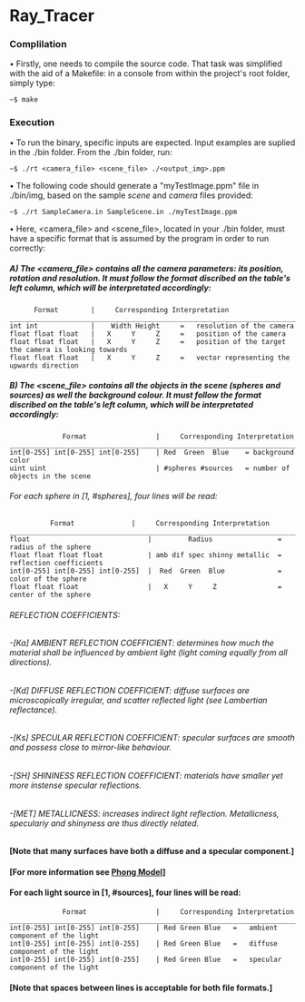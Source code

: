 # Ray_Tracer

### **Complilation**

 • Firstly, one needs to compile the source code. That task was simplified with the aid of a Makefile: in a console from within the project's root folder, simply type:
 
    ~$ make

### **Execution**

 • To run the binary, specific inputs are expected. Input examples are suplied in the ./bin folder. From the ./bin folder, run:

    ~$ ./rt <camera_file> <scene_file> ./<output_img>.ppm

 • The following code should generate a "myTestImage.ppm" file in ./bin/img, based on the sample _scene_ and _camera_ files provided:

    ~$ ./rt SampleCamera.in SampleScene.in ./myTestImage.ppm

 • Here, <camera_file> and <scene_file>, located in your ./bin folder, must have a specific format that is assumed by the program in order to run correctly:


##### A) The <camera_file> contains all the camera parameters: its position, rotation and resolution. It must follow the format discribed on the table's left column, which will be interpretated accordingly:

          Format        |     Corresponding Interpretation
    ________________________________________________________________________________________
    int int             |    Width Height     =   resolution of the camera
    float float float   |   X     Y     Z     =   position of the camera
    float float float   |   X     Y     Z     =   position of the target the camera is looking towards
    float float float   |   X     Y     Z     =   vector representing the upwards direction

##### B) The <scene_file> contains all the objects in the scene (spheres and sources) as well the background colour. It must follow the format discribed on the table's left column, which will be interpretated accordingly:

                 Format                 |     Corresponding Interpretation
    ________________________________________________________________________________________
    int[0-255] int[0-255] int[0-255]    | Red  Green  Blue    = background color
    uint uint                           | #spheres #sources   = number of objects in the scene

###### For each sphere in [1, #spheres], four lines will be read:

              Format              |     Corresponding Interpretation
    _________________________________________________________________________________________
    float                             |         Radius                = radius of the sphere
    float float float float           | amb dif spec shinny metallic  = reflection coefficients
    int[0-255] int[0-255] int[0-255]  |  Red  Green  Blue             = color of the sphere
    float float float                 |   X     Y     Z               = center of the sphere

###### REFLECTION COEFFICIENTS:
###### -_[Ka]  AMBIENT REFLECTION COEFFICIENT_: determines how much the material shall be influenced by ambient light (light coming equally from all directions).
###### -_[Kd]  DIFFUSE REFLECTION COEFFICIENT_: diffuse surfaces are microscopically irregular, and scatter reflected light (see Lambertian reflectance).
###### -_[Ks]  SPECULAR REFLECTION COEFFICIENT_: specular surfaces are smooth and possess close to mirror-like behaviour.
###### -_[SH]  SHININESS REFLECTION COEFFICIENT_: materials have smaller yet more instense specular reflections. 
###### -_[MET] METALLICNESS_: increases indirect light reflection. Metallicness, speculariy and shinyness are thus directly related.
          
#### [Note that many surfaces have both a diffuse and a specular component.]
#### [For more information see [Phong Model](https://en.wikipedia.org/wiki/Phong_reflection_model)]

#### For each light source in [1, #sources], four lines will be read:

                 Format                 |     Corresponding Interpretation
    ________________________________________________________________________________________
    int[0-255] int[0-255] int[0-255]    | Red Green Blue   =   ambient component of the light
    int[0-255] int[0-255] int[0-255]    | Red Green Blue   =   diffuse component of the light
    int[0-255] int[0-255] int[0-255]    | Red Green Blue   =   specular component of the light


#### [Note that spaces between lines is acceptable for both file formats.]
